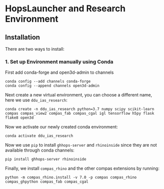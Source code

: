 # HopsLauncher and Research Environment

## Installation

There are two ways to install:

### 1. Set up Environment manually using Conda

First add conda-forge and open3d-admin to channels
```
conda config --add channels conda-forge
conda config --append channels open3d-admin
```

Next create a new virtual environment, you can choose a different name, here
we use `ddu_ias_research`:
```
conda create -n ddu_ias_research python=3.7 numpy scipy scikit-learn compas compas_view2 compas_fab compas_cgal igl tensorflow h5py flask flake8 open3d
```

Now we activate our newly created conda environment:
```
conda activate ddu_ias_research
```

Now we use `pip` to install `ghhops-server` and `rhinoinside` since they are
not available through conda channels:
```
pip install ghhops-server rhinoinside
```

Finally, we install `compas_rhino` and the other compas extensions by running:
```
python -m compas_rhino.install -v 7.0 -p compas compas_rhino compas_ghpython compas_fab compas_cgal
```
